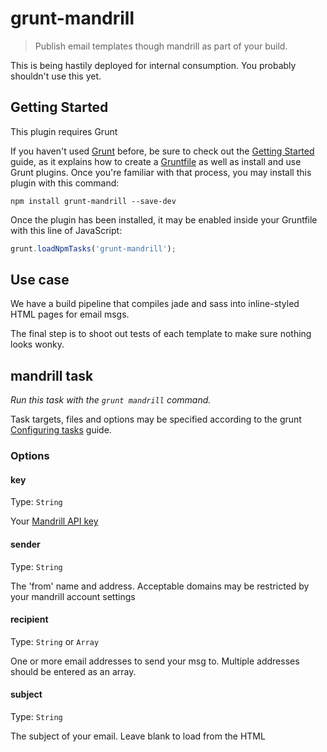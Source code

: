 # grunt-mandrill

> Publish email templates though mandrill as part of your build.

This is being hastily deployed for internal consumption. You probably shouldn't use this yet.

## Getting Started
This plugin requires Grunt

If you haven't used [Grunt](http://gruntjs.com/) before, be sure to check out the [Getting Started](http://gruntjs.com/getting-started) guide, as it explains how to create a [Gruntfile](http://gruntjs.com/sample-gruntfile) as well as install and use Grunt plugins. Once you're familiar with that process, you may install this plugin with this command:

```shell
npm install grunt-mandrill --save-dev
```

Once the plugin has been installed, it may be enabled inside your Gruntfile with this line of JavaScript:

```js
grunt.loadNpmTasks('grunt-mandrill');
```

## Use case

We have a build pipeline that compiles jade and sass into inline-styled HTML pages for email msgs.

The final step is to shoot out tests of each template to make sure nothing looks wonky.

## mandrill task
_Run this task with the `grunt mandrill` command._

Task targets, files and options may be specified according to the grunt [Configuring tasks](http://gruntjs.com/configuring-tasks) guide.
### Options

#### key
Type: `String`

Your [Mandrill API key](https://mandrillapp.com/api/docs/)

#### sender
Type: `String`

The 'from' name and address. Acceptable domains may be restricted by your mandrill account settings

#### recipient
Type: `String` or `Array`

One or more email addresses to send your msg to. Multiple addresses should be
entered as an array.


#### subject
Type: `String`

The subject of your email.  Leave blank to load from the HTML <title> tag.

#### body
Type: `String`

If no files are specified in `src:`, the mandrill task will send a plaintext email
using `body` for the msg content.



## Usage

`src:` is one or more files to be used as an email body. A new email will be sent for each file.

```javascript
module.exports = function(grunt){

  grunt.initConfig({
    mandrill: {
      mailer: {
        options: {
          key: 'your-mandrill-API-key',
          sender: 'noreply@testsauce.biz',
          recipient: 'email.you.want.to.send.to@email.com'.
          subject: 'This is a test email'
        },
        src: ['templates/*.html']
      }
    }
  });

  grunt.loadNpmTasks('grunt-mandrill');
  });
```

## Use case

We have a build pipeline that compiles jade and sass into inline-styled HTML pages for email msgs.  We then need to publish them

## mandrill task
_Run this task with the `grunt mandrilltemplate` command._

From https://mandrillapp.com/api/docs/templates.nodejs.html

Task targets, files and options may be specified according to the grunt [Configuring tasks](http://gruntjs.com/configuring-tasks) guide.
### Options

#### key
Type: `String`

Your [Mandrill API key](https://mandrillapp.com/api/docs/)

#### from_email
Type: `String`

The 'from' address. Acceptable domains may be restricted by your mandrill account settings

#### from_name
Type: `String`

The 'from' display name.


#### subject
Type: `String`

The subject of your email

#### body
Type: `String`

If no files are specified in `src:`, the mandrill task will send a plaintext email
using `body` for the msg content.

#### text
Type: `String`

a default text part to be used when sending with this template

#### publish
Type: `Boolean`

set to false to add a draft template without publishing

#### labels
Type: `Array`

an optional array of up to 10 labels to use for filtering templates


## Usage

`src:` is one or more files to be used as an email body. A new email will be sent for each file.

```javascript
module.exports = function(grunt){

  grunt.initConfig({
    mandrilltemplate: {
      server: {
          src: ['output/*.html'],
          filter: 'isFile',
          options: {
              key: '',
              from_email: '',
              from_name: '',
              subject: '',
              text: '',
              publish: true,
              labels: ['autogen']
          }
      }
    })
  });

  grunt.loadNpmTasks('grunt-mandrill-template');
  });
```

